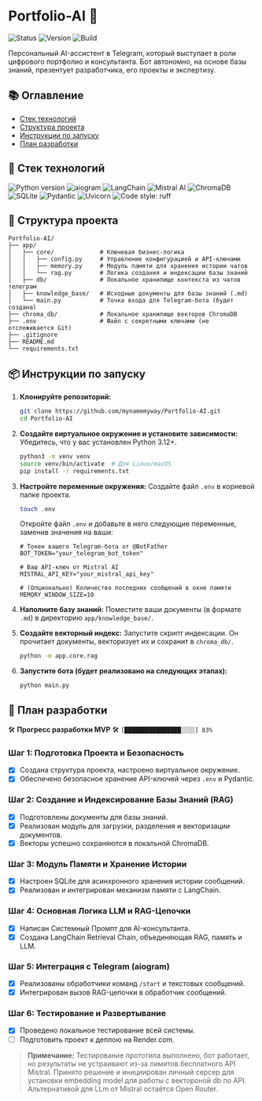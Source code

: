 # Portfolio-AI 🤖

<p align="left">
  <img src="https://img.shields.io/badge/Status-In_Development-blue" alt="Status">
  <img src="https://img.shields.io/badge/Version-0.2.0-blueviolet" alt="Version">
  <img src="https://img.shields.io/badge/Build-Passing-brightgreen" alt="Build">
</p>

Персональный AI-ассистент в Telegram, который выступает в роли цифрового портфолио и консультанта. Бот автономно, на основе базы знаний, презентует разработчика, его проекты и экспертизу.

## 📚 Оглавление
- [Стек технологий](#-стек-технологий)
- [Структура проекта](#-структура-проекта)
- [Инструкции по запуску](#-инструкции-по-запуску)
- [План разработки](#-план-разработки)

## 🔧 Стек технологий

<p align="left">
  <img src="https://img.shields.io/badge/Python-3.12+-blue.svg" alt="Python version">
  <img src="https://img.shields.io/badge/aiogram-3.x-0088cc.svg" alt="aiogram">
  <img src="https://img.shields.io/badge/LangChain-Orchestrator-blueviolet.svg" alt="LangChain">
  <img src="https://img.shields.io/badge/Mistral_AI-LLM_&_Embeddings-teal.svg" alt="Mistral AI">
  <img src="https://img.shields.io/badge/ChromaDB-Vector_Store-9f4ae6.svg" alt="ChromaDB">
  <img src="https://img.shields.io/badge/SQLite-Database-orange.svg" alt="SQLite">
  <img src="https://img.shields.io/badge/Pydantic-Data_Validation-cyan.svg" alt="Pydantic">
  <img src="https://img.shields.io/badge/Uvicorn-ASGI_Server-green.svg" alt="Uvicorn">
  <img src="https://img.shields.io/badge/code%20style-ruff-black.svg" alt="Code style: ruff">
</p>

## 📁 Структура проекта
```text
Portfolio-AI/
├── app/
│   ├── core/             # Ключевая бизнес-логика
│   │   ├── config.py     # Управление конфигурацией и API-ключами
│   │   ├── memory.py     # Модуль памяти для хранения истории чатов
│   │   └── rag.py        # Логика создания и индексации базы знаний
│   ├── db/               # Локальное хранилище контекста из чатов телеграм
│   ├── knowledge_base/   # Исходные документы для базы знаний (.md)
│   └── main.py           # Точка входа для Telegram-бота (будет создана)
├── chroma_db/            # Локальное хранилище векторов ChromaDB
├── .env                  # Файл с секретными ключами (не отслеживается Git)
├── .gitignore
├── README.md
└── requirements.txt
```

## 📦 Инструкции по запуску

1.  **Клонируйте репозиторий:**
    ```bash
    git clone https://github.com/mynamemyway/Portfolio-AI.git
    cd Portfolio-AI
    ```

2.  **Создайте виртуальное окружение и установите зависимости:**
    Убедитесь, что у вас установлен Python 3.12+.
    ```bash
    python3 -m venv venv
    source venv/bin/activate  # Для Linux/macOS
    pip install -r requirements.txt
    ```

3.  **Настройте переменные окружения:**
    Создайте файл `.env` в корневой папке проекта.
    ```bash
    touch .env
    ```
    Откройте файл `.env` и добавьте в него следующие переменные, заменив значения на ваши:
    ```dotenv
    # Токен вашего Telegram-бота от @BotFather
    BOT_TOKEN="your_telegram_bot_token"

    # Ваш API-ключ от Mistral AI
    MISTRAL_API_KEY="your_mistral_api_key"

    # (Опционально) Количество последних сообщений в окне памяти
    MEMORY_WINDOW_SIZE=10
    ```

4.  **Наполните базу знаний:**
    Поместите ваши документы (в формате `.md`) в директорию `app/knowledge_base/`.

5.  **Создайте векторный индекс:**
    Запустите скрипт индексации. Он прочитает документы, векторизует их и сохранит в `chroma_db/`.
    ```bash
    python -m app.core.rag
    ```

6.  **Запустите бота (будет реализовано на следующих этапах):**
    ```bash
    python main.py
    ```

## 📅 План разработки

🛠️ **Прогресс разработки MVP** 🛠️
`[████████████████░░░░] 83%`

### Шаг 1: Подготовка Проекта и Безопасность
- [x] Создана структура проекта, настроено виртуальное окружение.
- [x] Обеспечено безопасное хранение API-ключей через `.env` и Pydantic.

### Шаг 2: Создание и Индексирование Базы Знаний (RAG)
- [x] Подготовлены документы для базы знаний.
- [x] Реализован модуль для загрузки, разделения и векторизации документов.
- [x] Векторы успешно сохраняются в локальной ChromaDB.

### Шаг 3: Модуль Памяти и Хранение Истории
- [x] Настроен SQLite для асинхронного хранения истории сообщений.
- [x] Реализован и интегрирован механизм памяти с LangChain.

### Шаг 4: Основная Логика LLM и RAG-Цепочки
- [x] Написан Системный Промпт для AI-консультанта.
- [x] Создана LangChain Retrieval Chain, объединяющая RAG, память и LLM.

### Шаг 5: Интеграция с Telegram (aiogram)
- [x] Реализованы обработчики команд `/start` и текстовых сообщений.
- [x] Интегрирован вызов RAG-цепочки в обработчик сообщений.

### Шаг 6: Тестирование и Развертывание
- [x] Проведено локальное тестирование всей системы.
- [ ] Подготовить проект к деплою на Render.com.

> **Примечание:** Тестирование прототипа выполнено, бот работает, но результаты не устраивают из-за лимитов бесплатного API Mistral. Принято решение и инициирован личный серсер для установки embedding model для работы с вектороной db по API. Альтернативой для LLm от Mistral остаётся Open Router.
